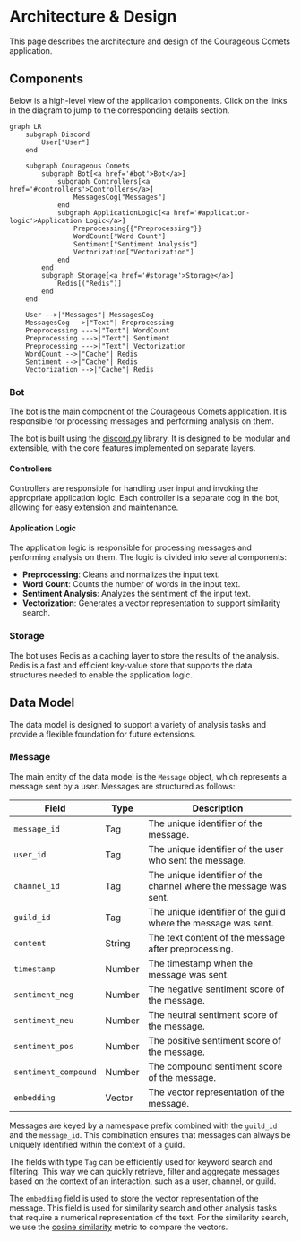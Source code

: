 # Architecture & Design

This page describes the architecture and design of the Courageous Comets application.

## Components

Below is a high-level view of the application components. Click on the links in the diagram to jump to the
corresponding details section.

```mermaid
graph LR
    subgraph Discord
        User["User"]
    end

    subgraph Courageous Comets
        subgraph Bot[<a href='#bot'>Bot</a>]
            subgraph Controllers[<a href='#controllers'>Controllers</a>]
                MessagesCog["Messages"]
            end
            subgraph ApplicationLogic[<a href='#application-logic'>Application Logic</a>]
                Preprocessing{{"Preprocessing"}}
                WordCount["Word Count"]
                Sentiment["Sentiment Analysis"]
                Vectorization["Vectorization"]
            end
        end
        subgraph Storage[<a href='#storage'>Storage</a>]
            Redis[("Redis")]
        end
    end

    User -->|"Messages"| MessagesCog
    MessagesCog -->|"Text"| Preprocessing
    Preprocessing --->|"Text"| WordCount
    Preprocessing --->|"Text"| Sentiment
    Preprocessing --->|"Text"| Vectorization
    WordCount -->|"Cache"| Redis
    Sentiment -->|"Cache"| Redis
    Vectorization -->|"Cache"| Redis
```

### Bot

The bot is the main component of the Courageous Comets application. It is responsible for processing messages
and performing analysis on them.

The bot is built using the [discord.py](https://discordpy.readthedocs.io/en/stable/) library. It is designed to
be modular and extensible, with the core features implemented on separate layers.

#### Controllers

Controllers are responsible for handling user input and invoking the appropriate application logic. Each controller
is a separate cog in the bot, allowing for easy extension and maintenance.

#### Application Logic

The application logic is responsible for processing messages and performing analysis on them. The logic is divided
into several components:

- **Preprocessing**: Cleans and normalizes the input text.
- **Word Count**: Counts the number of words in the input text.
- **Sentiment Analysis**: Analyzes the sentiment of the input text.
- **Vectorization**: Generates a vector representation to support similarity search.

### Storage

The bot uses Redis as a caching layer to store the results of the analysis. Redis is a fast and efficient key-value
store that supports the data structures needed to enable the application logic.

## Data Model

The data model is designed to support a variety of analysis tasks and provide a flexible foundation for future
extensions.

### Message

The main entity of the data model is the `Message` object, which represents a message sent by a user. Messages
are structured as follows:

| Field                | Type   | Description                                                      |
| -------------------- | ------ | ---------------------------------------------------------------- |
| `message_id`         | Tag    | The unique identifier of the message.                            |
| `user_id`            | Tag    | The unique identifier of the user who sent the message.          |
| `channel_id`         | Tag    | The unique identifier of the channel where the message was sent. |
| `guild_id`           | Tag    | The unique identifier of the guild where the message was sent.   |
| `content`            | String | The text content of the message after preprocessing.             |
| `timestamp`          | Number | The timestamp when the message was sent.                         |
| `sentiment_neg`      | Number | The negative sentiment score of the message.                     |
| `sentiment_neu`      | Number | The neutral sentiment score of the message.                      |
| `sentiment_pos`      | Number | The positive sentiment score of the message.                     |
| `sentiment_compound` | Number | The compound sentiment score of the message.                     |
| `embedding`          | Vector | The vector representation of the message.                        |

Messages are keyed by a namespace prefix combined with the `guild_id` and the `message_id`. This combination ensures
that messages can always be uniquely identified within the context of a guild.

The fields with type `Tag` can be efficiently used for keyword search and filtering. This way we can quickly retrieve,
filter and aggregate messages based on the context of an interaction, such as a user, channel, or guild.

The `embedding` field is used to store the vector representation of the message. This field is used for
similarity search and other analysis tasks that require a numerical representation of the text. For the similarity
search, we use the [cosine similarity](https://en.wikipedia.org/wiki/Cosine_similarity) metric to compare the vectors.
